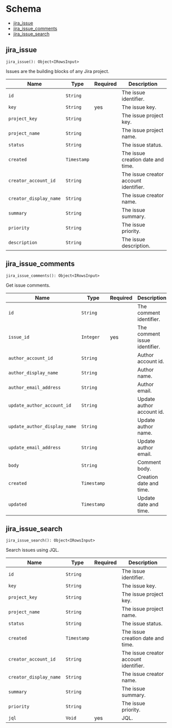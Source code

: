 # Schema

- [jira_issue](#jira_issue)
- [jira_issue_comments](#jira_issue_comments)
- [jira_issue_search](#jira_issue_search)

## **jira_issue**

```
jira_issue(): Object<IRowsInput>
```

Issues are the building blocks of any Jira project.

| Name | Type | Required | Description |
| --- | --- | --- | --- |
| `id` | `String` |  | The issue identifier. |
| `key` | `String` | yes | The issue key. |
| `project_key` | `String` |  | The issue project key. |
| `project_name` | `String` |  | The issue project name. |
| `status` | `String` |  | The issue status. |
| `created` | `Timestamp` |  | The issue creation date and time. |
| `creator_account_id` | `String` |  | The issue creator account identifier. |
| `creator_display_name` | `String` |  | The issue creator name. |
| `summary` | `String` |  | The issue summary. |
| `priority` | `String` |  | The issue priority. |
| `description` | `String` |  | The issue description. |

## **jira_issue_comments**

```
jira_issue_comments(): Object<IRowsInput>
```

Get issue comments.

| Name | Type | Required | Description |
| --- | --- | --- | --- |
| `id` | `String` |  | The comment identifier. |
| `issue_id` | `Integer` | yes | The comment issue identifier. |
| `author_account_id` | `String` |  | Author account id. |
| `author_display_name` | `String` |  | Author name. |
| `author_email_address` | `String` |  | Author email. |
| `update_author_account_id` | `String` |  | Update author account id. |
| `update_author_display_name` | `String` |  | Update author name. |
| `update_email_address` | `String` |  | Update author email. |
| `body` | `String` |  | Comment body. |
| `created` | `Timestamp` |  | Creation date and time. |
| `updated` | `Timestamp` |  | Update date and time. |

## **jira_issue_search**

```
jira_issue_search(): Object<IRowsInput>
```

Search issues using JQL.

| Name | Type | Required | Description |
| --- | --- | --- | --- |
| `id` | `String` |  | The issue identifier. |
| `key` | `String` |  | The issue key. |
| `project_key` | `String` |  | The issue project key. |
| `project_name` | `String` |  | The issue project name. |
| `status` | `String` |  | The issue status. |
| `created` | `Timestamp` |  | The issue creation date and time. |
| `creator_account_id` | `String` |  | The issue creator account identifier. |
| `creator_display_name` | `String` |  | The issue creator name. |
| `summary` | `String` |  | The issue summary. |
| `priority` | `String` |  | The issue priority. |
| `jql` | `Void` | yes | JQL. |

